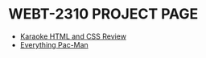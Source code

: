 # WEBT-2310 PROJECT PAGE

<ul>
     <li><a href="karaoke_htmlandcss_review/index.html" target="_blank">Karaoke HTML and CSS Review</a></li>
      <li><a href="pac-man_bootstrap/images/index.html" target="_blank">Everything Pac-Man</a></li>
</ul>